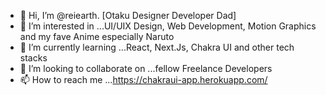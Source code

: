 - 👋 Hi, I’m @reiearth. [Otaku Designer Developer Dad]
- 👀 I’m interested in ...UI/UIX Design, Web Development, Motion Graphics and my fave Anime especially Naruto
- 🌱 I’m currently learning ...React, Next.Js, Chakra UI and other tech stacks
- 💞️ I’m looking to collaborate on ...fellow Freelance Developers
- 📫 How to reach me ...https://chakraui-app.herokuapp.com/

<!---
reiearth/reiearth is a ✨ special ✨ repository because its `README.md` (this file) appears on your GitHub profile.
You can click the Preview link to take a look at your changes.
--->
